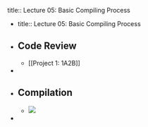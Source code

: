 title:: Lecture 05: Basic Compiling Process

- title:: Lecture 05: Basic Compiling Process
- ## Code Review
	- [[Project 1: 1A2B]]
-
- ## Compilation
	- ![](https://static.javatpoint.com/cpages/images/compilation-process-in-c2.png)
-